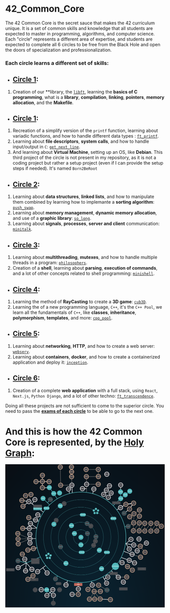 # 42_Common_Core

The 42 Common Core is the secret sauce that makes the 42 curriculum unique. It is a set of common skills and knowledge that all students are expected to master in programming, algorithms, and computer science. Each "circle" represents a different area of expertise, and students are expected to complete all 6 circles to be free from the Black Hole and open the doors of specialization and professionalization.

### Each circle learns a different set of skills:
- ## <u>[**Circle 1**](https://github.com/Nimpoo/42_Common_Core/tree/main/0_circle)</u>:
1. Creation of our **library, the [`libft`](https://github.com/Nimpoo/42_Common_Core/tree/main/0_circle/libft), learning the **basics of C programming**, what is a **library**, **compilation**, **linking**, **pointers**, **memory allocation**, and the **Makefile**.

- ## <u>[**Circle 1**](https://github.com/Nimpoo/42_Common_Core/tree/main/1st_circle)</u>:
1. Recreation of a simplify version of the `printf` function, learning about variadic functions, and how to handle different data types : [`ft_printf`](https://github.com/Nimpoo/42_Common_Core/tree/main/1st_circle/ft_printf).
2. Learning about **file descriptors**, **system calls**, and how to handle input/output in `C`:  [`get_next_line`](https://github.com/Nimpoo/42_Common_Core/tree/main/1st_circle/get_next_line).
3. And learning about **Virtual Machine**, setting up an OS, like **Debian**. This third project of the circle is not present in my repository, as it is not a coding project but rather a setup project (even if I can provide the setup steps if needed). It's named `Born2BeRoot`

- ## <u>[**Circle 2**](https://github.com/Nimpoo/42_Common_Core/tree/main/2nd_circle)</u>:
1. Learning about **data structures**, **linked lists**, and how to manipulate them combined by learning how to implemante a **sorting algorithm**: [`push_swap`](https://github.com/Nimpoo/42_Common_Core/tree/main/2nd_circle/push_swap).
2. Learning about **memory management**, **dynamic memory allocation**, and use of a **graphic library**: [`so_long`](https://github.com/Nimpoo/42_Common_Core/tree/main/2nd_circle/so_long).
3. Learning about **signals**, **processes**, **server and client** communication: [`minitalk`](https://github.com/Nimpoo/42_Common_Core/tree/main/2nd_circle/minitalk).

- ## <u>[**Circle 3**](https://github.com/Nimpoo/42_Common_Core/tree/main/3rd_circle)</u>:
1. Learning about **multithreading**, **mutexes**, and how to handle multiple threads in a program: [`philosophers`](https://github.com/Nimpoo/42_Common_Core/tree/main/3rd_circle/philosophers).
2. Creation of a **shell**, learning about **parsing**, **execution of commands**, and a lot of other concepts related to shell programming: [`minishell`](https://github.com/Nimpoo/42_Common_Core/tree/main/3rd_circle/minishell).

- ## <u>[**Circle 4**](https://github.com/Nimpoo/42_Common_Core/tree/main/4th_circle)</u>:
1. Learning the method of **RayCasting** to create a **3D game**: [`cub3D`](https://github.com/Nimpoo/42_Common_Core/tree/main/4th_circle/cub3D).
2. Learning the of a new programming language, `C++`, it's the `C++ Pool`, we learn all the fundamentals of `C++`, like **classes**, **inheritance**, **polymorphism**, **templates**, and more: [`cpp_pool`](https://github.com/Nimpoo/42_Common_Core/tree/main/4th_circle/CPP_modules).

- ## <u>[**Circle 5**](https://github.com/Nimpoo/42_Common_Core/tree/main/5th_circle)</u>:
1. Learning about **networking**, **HTTP**, and how to create a web server: [`webserv`](https://github.com/Nimpoo/42_Common_Core/tree/main/5th_circle/webserv).
2. Learning about **containers**, **docker**, and how to create a containerized application and deploy it: [`inception`](https://github.com/Nimpoo/42_Common_Core/tree/main/5th_circle/inception).

- ## <u>**Circle 6**</u>:
1. Creation of a complete **web application** with a full stack, using `React`, `Next.js`, `Python Django`, and a lot of other techno: [`ft_transcendence`](https://github.com/Nimpoo/ft_transcendence).

Doing all these projects are not sufficient to come to the superior circle. You need to pass the **[exams of each circle]((https://github.com/Nimpoo/42_Common_Core/tree/main/exam_42))** to be able to go to the next one.

# And this is how the 42 Common Core is represented, by the <u>Holy Graph</u>:
![42 Holy Graph](assets/holy_graph.png)